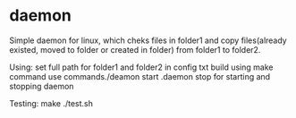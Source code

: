 # daemon
Simple daemon for linux, which cheks files in folder1 and copy files(already existed, moved to folder or created in folder) from folder1 to folder2.

Using: 
set full path for folder1 and folder2 in config txt
build using make command
use commands./deamon start .daemon stop for starting and stopping daemon

Testing:
make
./test.sh
